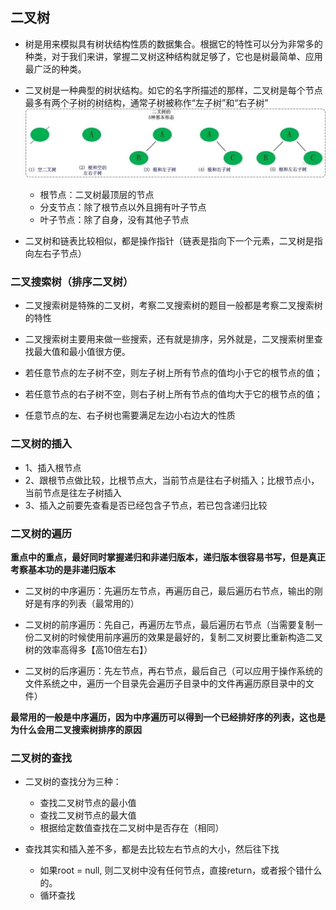 ## 二叉树

- 树是用来模拟具有树状结构性质的数据集合。根据它的特性可以分为非常多的种类，对于我们来讲，掌握二叉树这种结构就足够了，它也是树最简单、应用最广泛的种类。

- 二叉树是一种典型的树状结构。如它的名字所描述的那样，二叉树是每个节点最多有两个子树的树结构，通常子树被称作“左子树”和“右子树”
![](./二叉树.jpg)

  - 根节点：二叉树最顶层的节点
  - 分支节点：除了根节点以外且拥有叶子节点
  - 叶子节点：除了自身，没有其他子节点

- 二叉树和链表比较相似，都是操作指针（链表是指向下一个元素，二叉树是指向左右子节点）

### 二叉搜索树（排序二叉树）

- 二叉搜索树是特殊的二叉树，考察二叉搜索树的题目一般都是考察二叉搜索树的特性

- 二叉搜索树主要用来做一些搜索，还有就是排序，另外就是，二叉搜索树里查找最大值和最小值很方便。

- 若任意节点的左子树不空，则左子树上所有节点的值均小于它的根节点的值；
- 若任意节点的右子树不空，则右子树上所有节点的值均大于它的根节点的值；
- 任意节点的左、右子树也需要满足左边小右边大的性质

### 二叉树的插入

  - 1、插入根节点
  - 2、跟根节点做比较，比根节点大，当前节点是往右子树插入；比根节点小，当前节点是往左子树插入
  - 3、插入之前要先查看是否已经包含子节点，若已包含递归比较

### 二叉树的遍历

  **重点中的重点，最好同时掌握递归和非递归版本，递归版本很容易书写，但是真正考察基本功的是非递归版本**

  - 二叉树的中序遍历：先遍历左节点，再遍历自己，最后遍历右节点，输出的刚好是有序的列表（最常用的）

  - 二叉树的前序遍历：先自己，再遍历左节点，最后遍历右节点（当需要复制一份二叉树的时候使用前序遍历的效果是最好的，复制二叉树要比重新构造二叉树的效率高得多【高10倍左右】）

  - 二叉树的后序遍历：先左节点，再右节点，最后自己（可以应用于操作系统的文件系统之中，遍历一个目录先会遍历子目录中的文件再遍历原目录中的文件）

  **最常用的一般是中序遍历，因为中序遍历可以得到一个已经排好序的列表，这也是为什么会用二叉搜索树排序的原因**

### 二叉树的查找
  - 二叉树的查找分为三种：

    - 查找二叉树节点的最小值
    - 查找二叉树节点的最大值
    - 根据给定数值查找在二叉树中是否存在（相同）

  - 查找其实和插入差不多，都是去比较左右节点的大小，然后往下找

    - 如果root = null, 则二叉树中没有任何节点，直接return，或者报个错什么的。
    - 循环查找